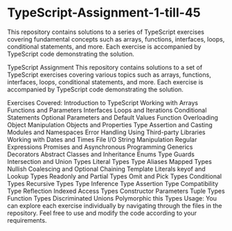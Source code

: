 # TypeScript-Assignment-1-till-45
This repository contains solutions to a series of TypeScript exercises covering fundamental concepts such as arrays, functions, interfaces, loops, conditional statements, and more. Each exercise is accompanied by TypeScript code demonstrating the solution.  


TypeScript Assignment
This repository contains solutions to a set of TypeScript exercises covering various topics such as arrays, functions, interfaces, loops, conditional statements, and more. Each exercise is accompanied by TypeScript code demonstrating the solution.

Exercises Covered:
Introduction to TypeScript
Working with Arrays
Functions and Parameters
Interfaces
Loops and Iterations
Conditional Statements
Optional Parameters and Default Values
Function Overloading
Object Manipulation
Objects and Properties
Type Assertion and Casting
Modules and Namespaces
Error Handling
Using Third-party Libraries
Working with Dates and Times
File I/O
String Manipulation
Regular Expressions
Promises and Asynchronous Programming
Generics
Decorators
Abstract Classes and Inheritance
Enums
Type Guards
Intersection and Union Types
Literal Types
Type Aliases
Mapped Types
Nullish Coalescing and Optional Chaining
Template Literals
keyof and Lookup Types
Readonly and Partial Types
Omit and Pick Types
Conditional Types
Recursive Types
Type Inference
Type Assertion
Type Compatibility
Type Reflection
Indexed Access Types
Constructor Parameters
Tuple Types
Function Types
Discriminated Unions
Polymorphic this Types
Usage:
You can explore each exercise individually by navigating through the files in the repository. Feel free to use and modify the code according to your requirements.

